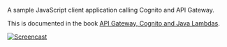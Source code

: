 A sample JavaScript client application calling Cognito and API Gateway.

This is documented in the book [API Gateway, Cognito and Java Lambdas](https://www.amazon.com/Cloud-Guide-Gateway-Cognito-configuring-ebook/dp/B0837RYDQ7).

[![Screencast](https://www.cloud-guides.com/api-gateway-cognito-java-lambda.png)](https://youtu.be/fBxoCOBmQlc)
